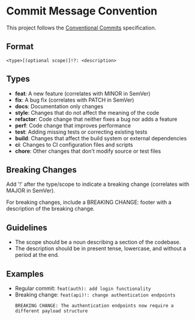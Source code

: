 # Commit Message Convention

This project follows the [Conventional Commits](https://www.conventionalcommits.org/en/v1.0.0/) specification.

## Format

```
<type>[(optional scope)]!?: <description>
```

## Types

- **feat**: A new feature (correlates with MINOR in SemVer)
- **fix**: A bug fix (correlates with PATCH in SemVer)
- **docs**: Documentation only changes
- **style**: Changes that do not affect the meaning of the code
- **refactor**: Code change that neither fixes a bug nor adds a feature
- **perf**: Code change that improves performance
- **test**: Adding missing tests or correcting existing tests
- **build**: Changes that affect the build system or external dependencies
- **ci**: Changes to CI configuration files and scripts
- **chore**: Other changes that don't modify source or test files

## Breaking Changes

Add '!' after the type/scope to indicate a breaking change (correlates with MAJOR
in SemVer).

For breaking changes, include a BREAKING CHANGE: footer with a description of the
breaking change.

## Guidelines

- The scope should be a noun describing a section of the codebase.
- The description should be in present tense, lowercase, and without a period at the end.

## Examples

- Regular commit: `feat(auth): add login functionality`
- Breaking change: `feat(api)!: change authentication endpoints`
    ```
    BREAKING CHANGE: The authentication endpoints now require a different payload structure
    ```
